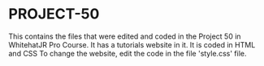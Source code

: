 # PROJECT-50
This contains the files that were edited and coded in the Project 50 in WhitehatJR Pro Course. It has a tutorials website in it. It is coded in HTML and CSS To change the website, edit the code in the file 'style.css' file.
